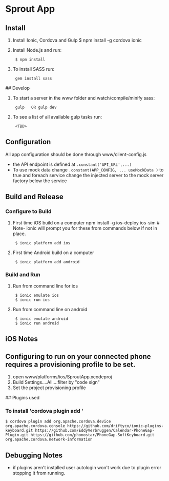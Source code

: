 # Sprout App

## Install

1. Install Ionic, Cordova and Gulp
		$ npm install -g cordova ionic

2. Install Node.js and run:
		
		$ npm install

3. To install SASS run: 
		
		gem install sass


## Develop

1. To start a server in the www folder and watch/compile/minify sass:
		
		gulp   OR gulp dev

2. To see a list of all available gulp tasks run: 
	
		<TBD>

## Configuration

All app configuration should be done through www/client-config.js


- the API endpoint is defined at `.constant('API_URL',...)`
- To use mock data change `.constant(APP_CONFIG, ... useMockData )` to true and foreach service change the injected server to the mock server factory below the service  

## Build and Release
### Configure to Build
1. First time iOS build on a computer
		npm install -g ios-deploy ios-sim
		# Note- ionic will prompt you for these from commands below if not in place.
		
		$ ionic platform add ios

2. First time Android build on a computer

		$ ionic platform add android

### Build and Run
1. Run from command line for ios
		
		$ ionic emulate ios
		$ ionic run ios

2. Run from command line on android

		$ ionic emulate android
		$ ionic run android

## iOS Notes
## Configuring to run on your connected phone requires a provisioning profile to be set.
1. open www/platforms/ios/SproutApp.xcodeproj
2. Build Settings....All....filter by "code sign"
3. Set the project provisioning profile

## Plugins used
### To install 'cordova plugin add <plugin name or URL if provided>'
    
    $ cordova plugin add org.apache.cordova.device org.apache.cordova.console https://github.com/driftyco/ionic-plugins-keyboard.git https://github.com/EddyVerbruggen/Calendar-PhoneGap-Plugin.git https://github.com/phonostar/PhoneGap-SoftKeyboard.git org.apache.cordova.network-information
    
## Debugging Notes
- if plugins aren't installed user autologin won't work due to plugin error stopping it from running.
